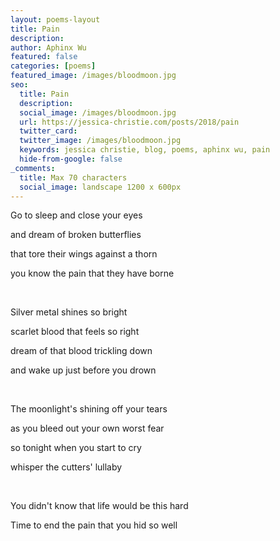 ```yaml
---
layout: poems-layout
title: Pain
description: 
author: Aphinx Wu
featured: false
categories: [poems]
featured_image: /images/bloodmoon.jpg
seo:
  title: Pain
  description: 
  social_image: /images/bloodmoon.jpg
  url: https://jessica-christie.com/posts/2018/pain
  twitter_card:
  twitter_image: /images/bloodmoon.jpg
  keywords: jessica christie, blog, poems, aphinx wu, pain
  hide-from-google: false
_comments:
  title: Max 70 characters
  social_image: landscape 1200 x 600px
---
```

Go to sleep and close your eyes

and dream of broken butterflies

that tore their wings against a thorn

you know the pain that they have borne

&nbsp;

Silver metal shines so bright

scarlet blood that feels so right

dream of that blood trickling down

and wake up just before you drown

&nbsp;

The moonlight's shining off your tears

as you bleed out your own worst fear

so tonight when you start to cry

whisper the cutters' lullaby

&nbsp;

You didn't know that life would be this hard

Time to end the pain that you hid so well 

&nbsp;
